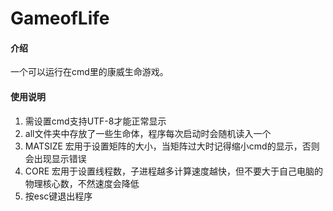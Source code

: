# GameofLife

#### 介绍
一个可以运行在cmd里的康威生命游戏。

#### 使用说明

1.  需设置cmd支持UTF-8才能正常显示
2.  all文件夹中存放了一些生命体，程序每次启动时会随机读入一个
3.  MATSIZE 宏用于设置矩阵的大小，当矩阵过大时记得缩小cmd的显示，否则会出现显示错误
4.  CORE 宏用于设置线程数，子进程越多计算速度越快，但不要大于自己电脑的物理核心数，不然速度会降低
5.  按esc键退出程序